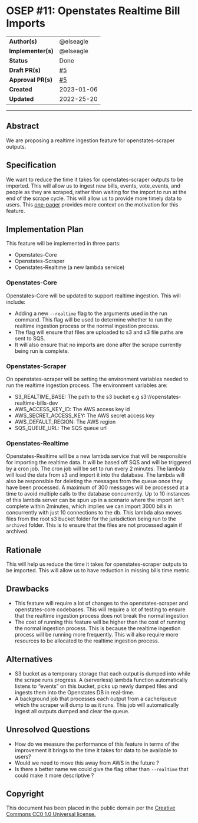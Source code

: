 # OSEP #11: Openstates Realtime Bill Imports

|                    |                                                                   |
|--------------------|-------------------------------------------------------------------|
| **Author(s)**      | @elseagle                                                         |
| **Implementer(s)** | @elseagle                                                         |
| **Status**         | Done                                                              |
| **Draft PR(s)**    | [#5](https://github.com/openstates/openstates-realtime/pull/5)    |
| **Approval PR(s)** | [#5](https://github.com/openstates/openstates-realtime/pull/5)    |
| **Created**        | 2023-01-06                                                        |
| **Updated**        | 2022-25-20                                                        |

______________________________________________________________________

## Abstract

We are proposing a realtime ingestion feature for openstates-scraper outputs.

## Specification

We want to reduce the time it takes for openstates-scraper outputs to be imported. This will allow us to ingest new
bills, events, vote_events, and people as they are scraped, rather than waiting for the import to run at the end of
the scrape cycle. This will allow us to provide more timely data to users. This [one-pager](https://civic-eagle.atlassian.net/wiki/spaces/PD/pages/1431928835/Openstates+Scraper+Realtime+Ingestion+Feature)
provides more context on the motivation for this feature.

## Implementation Plan

This feature will be implemented in three parts:

- Openstates-Core
- Openstates-Scraper
- Openstates-Realtime (a new lambda service)

### Openstates-Core

Openstates-Core will be updated to support realtime ingestion. This will include:

- Adding a new `--realtime` flag to the arguments used in the run command. This flag will be used to determine
  whether to
  run the realtime ingestion process or the normal ingestion process.
- The flag will ensure that files are uploaded to s3 and s3 file paths are sent to SQS.
- It will also ensure that no imports are done after the scrape currently being run is complete.

### Openstates-Scraper

On openstates-scraper will be setting the environment variables needed to run the realtime ingestion process. The
environment variables are:

- S3_REALTIME_BASE: The path to the s3 bucket e.g s3://openstates-realtime-bills-dev
- AWS_ACCESS_KEY_ID: The AWS access key id
- AWS_SECRET_ACCESS_KEY: The AWS secret access key
- AWS_DEFAULT_REGION: The AWS region
- SQS_QUEUE_URL: The SQS queue url

### Openstates-Realtime

Openstates-Realtime will be a new lambda service that will be responsible for importing the realtime data. It will
be based off SQS and will be triggered by a cron job. The cron job will be set to run every 2 minutes. The lambda
will load the data from s3 and import it into the database. The lambda will also be responsible for deleting the
messages from the queue once they have been processed. A maximum of 300 messages will be processed at a time to
avoid multiple calls to the database concurrently. Up to 10 instances of this lambda server can be spun up in a
scenario where the import isn't complete within 2minutes, which implies we can import 3000 bills in concurrently
with just 10 connections to the db. This lambda also moves files from the root s3 bucket folder for the jurisdiction
being run to the `archived` folder. This is to ensure that the files are not processed again if
archived.

## Rationale

This will help us reduce the time it takes for openstates-scraper outputs to be imported. This will allow us to have
reduction in missing bills time metric.

## Drawbacks

- This feature will require a lot of changes to the openstates-scraper and openstates-core codebases. This will
  require a lot of testing to ensure that the realtime ingestion process does not break the normal ingestion
- The cost of running this feature will be higher than the cost of running the normal ingestion process. This is
  because the realtime ingestion process will be running more frequently. This will also require more resources
  to be allocated to the realtime ingestion process.

## Alternatives

- S3 bucket as a temporary storage that each output is dumped into while the scrape runs progress. A (serverless)
  lambda function automatically listens to “events” on this bucket, picks up newly dumped files and ingests them into
  the Openstates DB in real-time.
- A background job that processes each output from a cache/queue which the scraper will dump to as it runs. This job
  will automatically ingest all outputs dumped and clear the queue.

## Unresolved Questions

- How do we measure the performance of this feature in terms of the improvement it brings to the time it takes for
  data to be available to users?
- Would we need to move this away from AWS in the future ?
- Is there a better name we could give the flag other than `--realtime` that could make it more descriptive ?

## Copyright

This document has been placed in the public domain per the [Creative Commons CC0 1.0 Universal license.](https://creativecommons.org/publicdomain/zero/1.0/deed)
